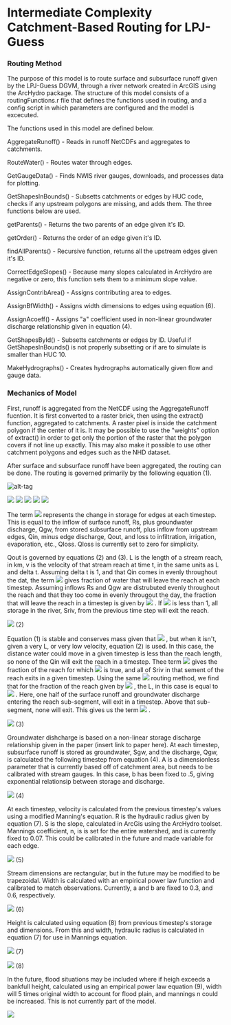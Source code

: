 # Intermediate Complexity Catchment-Based Routing for LPJ-Guess



### Routing Method
The purpose of this model is to route surface and subsurface runoff given by the LPJ-Guess DGVM, through a river network created in ArcGIS using the ArcHydro package. The structure of this model consists of a routingFunctions.r file that defines the functions used in routing, and a config script in which parameters are configured and the model is excecuted.

The functions used in this model are defined below.

AggregateRunoff() - Reads in runoff NetCDFs and aggregates to catchments.

RouteWater() - Routes water through edges.

GetGaugeData() - Finds NWIS river gauges, downloads, and processes data for plotting.

GetShapesInBounds() - Subsetts catchments or edges by HUC code, checks if any upstream polygons are missing, and adds them. The three functions below are used.

getParents() - Returns the two parents of an edge given it's ID.

getOrder() - Returns the order of an edge given it's ID.

findAllParents() - Recursive function, returns all the upstream edges given it's ID.


CorrectEdgeSlopes() - Because many slopes calculated in ArcHydro are negative or zero, this function sets them to a minimum slope value.

AssignContribArea() - Assigns contributing area to edges.

AssignBfWidth() - Assigns width dimensions to edges using equation (6).

AssignAcoeff() - Assigns "a" coefficient used in non-linear groundwater discharge relationship given in equation (4).

GetShapesById() - Subsetts catchments or edges by ID. Useful if GetShapesInBounds() is not properly subsetting or if are to simulate is smaller than HUC 10.

MakeHydrographs() - Creates hydrographs automatically given flow and gauge data.



### Mechanics of Model

First, runoff is aggregated from the NetCDF using the AggregateRunoff fucntion. It is first converted to a raster brick, then using the extract() function, aggregated to catchments. A raster pixel is inside the catchment polygon if the center of it is. It may be possible to use the "weights" option of extract() in order to get only the portion of the raster that the polygon covers if not line up exactly. This may also make it possible to use other catchment polygons and edges such as the NHD dataset.

After surface and subsurface runoff have been aggregated, the routing can be done. The routing is governed primarily by the following equation (1).

![alt-tag](https://latex.codecogs.com/gif.latex?\frac{\mathrm{d}S}{\mathrm{d}t}=R_{s}+Q_{gw}+Q_{in}-Q_{out}-Q_{loss})

<img src="https://latex.codecogs.com/gif.latex?\frac{\mathrm{d}S}{\mathrm{d}t}=R_{s}+Q_{gw}+Q_{in}-Q_{out}-Q_{loss}"/>
<img src="https://latex.codecogs.com/png.latex?\frac{\mathrm{d}S}{\mathrm{d}t}=R_{s}+Q_{gw}+Q_{in}-Q_{out}-Q_{loss}"/>
<img src="https://latex.codecogs.com/gif.latex?\frac{\mathrm{d}S}{\mathrm{d}t}=R_{s}&plus;Q_{gw}&plus;Q_{in}-Q_{out}-Q_{loss}"/>
<img src="https://latex.codecogs.com/gif.latex?\frac{\mathrm{d}S}{\mathrm{d}t}=R_{s}&plus;Q_{gw}&plus;Q_{in}-Q_{out}-Q_{loss}"/>
<img src="https://latex.codecogs.com/gif.latex?\frac{S}{t}"/>

The term <img src="https://latex.codecogs.com/gif.latex?\frac{\mathrm{d}S}{\mathrm{d}t}"/> represents the change in storage for edges at each timestep. This is equal to the inflow of surface runoff, Rs, plus groundwater discharge, Qgw, from stored subsurface runoff, plus inflow from upstream edges, Qin, minus edge discharge, Qout, and loss to infiltration, irrigation, evaporation, etc., Qloss. Qloss is currently set to zero for simplicity.

Qout is governed by equations (2) and (3). L is the length of a stream reach, in km, v is the velocity of that stream reach at time t, in the same units as L and delta t. Assuming delta t is 1, and that Qin comes in evenly throughout the dat,  the term <img src="https://latex.codecogs.com/gif.latex\dpi{100}?(1-\frac{L}{v\Delta t})"/> gives fraction of water that will leave the reach at each timestep. Assuming inflows Rs and Qgw are distrubuted evenly throughout the reach and that they too come in evenly througout the day, the fraction that will leave the reach in a timestep is given by <img src="https://latex.codecogs.com/gif.latex\dpi{100}?(1-\frac{L}{2v\Delta t})"/> . If <img src="https://latex.codecogs.com/gif.latex\dpi{100}?\frac{L}{v\Delta t}"/> is less than 1, all storage in the river, Sriv, from the previous time step will exit the reach.

<img src="https://latex.codecogs.com/gif.latex\dpi{100}?
Q_{out1}=S_{riv}+(1-\frac{l}{v\Delta t})\sum Q_{in}+(1-\frac{l}{2v\Delta t})(R_{s}+Q_{gw})
"/> (2)

Equation (1) is stable and conserves mass given that <img src="https://latex.codecogs.com/gif.latex\dpi{100}?\frac{L}{v\Delta t} < 1"/> , but when it isn't, given a very L, or very low velocity, equation (2) is used. In this case, the distance water could move in a given timestep is less than the reach length, so none of the Qin will exit the reach in a timestep. Thee term <img src="https://latex.codecogs.com/gif.latex\dpi{100}?\frac{v\Delta t}{l}"/> gives the fraction of the reach for which <img src="https://latex.codecogs.com/gif.latex\dpi{100}?\frac{L}{v\Delta t} < 1"/> is true, and all of Sriv in that sement of the reach exits in a given timestep. Using the same <img src="https://latex.codecogs.com/gif.latex\dpi{100}?(1-\frac{L}{2v\Delta t})"/> routing method, we find that for the fraction of the reach given by <img src="https://latex.codecogs.com/gif.latex\dpi{100}?\frac{v\Delta t}{L}"/> , the L, in this case is equal to <img src="https://latex.codecogs.com/gif.latex\dpi{100}?v\Delta t"/> . Here, one half of the surface runoff and groundwater discharge entering the reach sub-segment, will exit in a timestep. Above that sub-segment, none will exit. This gives us the term <img src="https://latex.codecogs.com/gif.latex\dpi{100}?\frac{v\Delta t}{2L}"/> .
 
<img src="https://latex.codecogs.com/gif.latex\dpi{100}?
Q_{out2}=\frac{v\Delta t}{l}S_{riv}+(\frac{v\Delta t}{2l})(R_{s}+Q_{gw})
"/> (3)

Groundwater dishcharge is based on a  non-linear storage discharge relationship given in the paper (insert link to paper here). At each timestep, subsurface runoff is stored as groundwater, Sgw, and the discharge, Qgw, is calculated the following timestep from equation (4). A is a dimensionless parameter that is currently based off of catchment area, but needs to be calibrated with stream gauges. In this case, b has been fixed to .5, giving exponential relationsip between storage and discharge. 

<img src="https://latex.codecogs.com/gif.latex\dpi{100}?
Q_{gw}=(\frac{S_{gw}}{a})^{\frac{1}{b}}
"/> (4)

At each timestep, velocity is calculated from the previous timestep's values using a modified Manning's equation. R is the hydraulic radius given by equation (7). S is the slope, calculated in ArcGis using the ArcHydro toolset. Mannings coefficient, n,  is is set for the entire watershed, and is currently fixed to 0.07. This could be calibrated in the future and made variable for each edge.

<img src="https://latex.codecogs.com/gif.latex\dpi{100}?
v=\frac{R^{\frac{2}{3}}S^{\frac{1}{2}}}{n}
"/> (5)

Stream dimensions are rectangular, but in the future may be modified to be trapezoidal. Width is calculated with an empirical power law function and calibrated to match observations. Currently, a and b are fixed to 0.3, and 0.6, respectively.

<img src="https://latex.codecogs.com/gif.latex\dpi{100}?
W=a(A_{total})^b
"/> (6)

Height is calculated using equation (8) from previous timestep's storage and dimensions. From this and width, hydraulic radius is calculated in equation (7) for use in Mannings equation.

<img src="https://latex.codecogs.com/gif.latex\dpi{100}?
R=\frac{A}{P}=\frac{HW}{2H+W}
"/> (7)

<img src="https://latex.codecogs.com/gif.latex\dpi{100}?
H=\frac{S_{riv}}{lw} 
"/> (8)

In the future, flood situations may be included where if heigh exceeds a bankfull height, calculated using an empirical power law equation (9), width will 5 times original width to account for flood plain, and mannings n could be increased. This is not currently part of the model.

<img src="https://latex.codecogs.com/gif.latex\dpi{100}?
H_{bf}=a(A_{total})^b 
"/>



